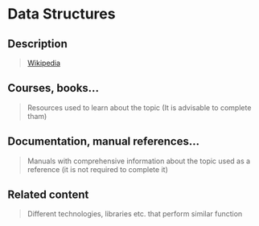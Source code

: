 # Data Structures

## Description

>[Wikipedia](https://en.wikipedia.org/wiki/Data_structure)

## Courses, books...

> Resources used to learn about the topic (It is advisable to complete tham)

## Documentation, manual references...

> Manuals with comprehensive information about the topic used as a reference (it is not required to complete it)

## Related content

> Different technologies, libraries etc. that perform similar function
